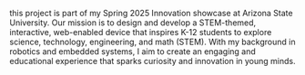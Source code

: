 this project is part of my Spring 2025 Innovation showcase at Arizona State University. Our mission is to design and develop a STEM-themed, interactive, web-enabled device that inspires K-12 students to explore science, technology, engineering, and math (STEM). With my background in robotics and embedded systems, I aim to create an engaging and educational experience that sparks curiosity and innovation in young minds.
